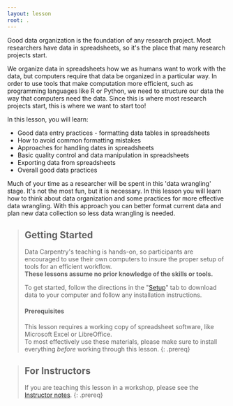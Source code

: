 ```yaml
---
layout: lesson
root: .
---
```


Good data organization is the foundation of any research project. Most 
researchers have data in spreadsheets, so it's the place that many research
projects start. 

We organize data in spreadsheets how we as humans want to work with the data, 
but computers require that data be organized in a particular way. In order
to use tools that make computation more efficient, such as programming 
languages like R or Python, we need to structure our data the way that 
computers need the data. Since this is where most research projects start, 
this is where we want to start too!

In this lesson, you will learn:

- Good data entry practices - formatting data tables in spreadsheets
- How to avoid common formatting mistakes
- Approaches for handling dates in spreadsheets
- Basic quality control and data manipulation in spreadsheets
- Exporting data from spreadsheets
- Overall good data practices

Much of your time as a researcher will be spent in this 'data wrangling' 
stage. It's not the most fun, but it is necessary. In this lesson you will 
learn how to think about data organization and some practices for more 
effective data wrangling. With this approach you can better format current data
and plan new data collection so less data wrangling is needed.


> ## Getting Started
>
> Data Carpentry's teaching is hands-on, so participants are encouraged to use
> their own computers to insure the proper setup of tools for an efficient 
> workflow. <br>**These lessons assume no prior knowledge of the skills or tools.**
>
> To get started, follow the directions in the "[Setup](setup/)" tab to 
> download data to your computer and follow any installation instructions.
>
> #### Prerequisites
>
> This lesson requires a working copy of spreadsheet software, like Microsoft 
> Excel or LibreOffice.  
> To most effectively use these materials, please make sure to install 
> everything *before* working through this lesson.
{: .prereq}

> ## For Instructors
> If you are teaching this lesson in a workshop, please see the 
> [Instructor notes](guide/).
{: .prereq}